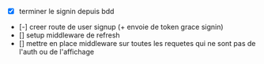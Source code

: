 - [x] terminer le signin depuis bdd
- [-] creer route de user signup (+ envoie de token grace signin)
- [] setup middleware de refresh
- [] mettre en place middleware sur toutes les requetes qui ne sont pas de l'auth ou de l'affichage
